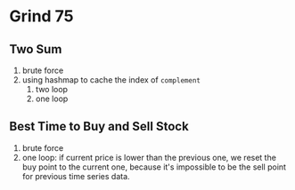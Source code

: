 Grind 75
====

## Two Sum

1. brute force
2. using hashmap to cache the index of `complement`
   1. two loop
   2. one loop

## Best Time to Buy and Sell Stock

1. brute force
2. one loop: if current price is lower than the previous one, we reset the buy point to the current one, because it's impossible to be the sell point for previous time series data.
